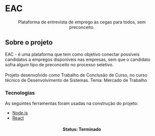 # EAC

<p align="center">Plataforma de entrevista de emprego às cegas para todos, sem preconceito.</p>

## Sobre o projeto
<p>
	EAC - é uma plataforma que tem como objetivo conectar possíveis candidatos a empregos disponíveis nas empresas, sem que o candidato sofra algum tipo de preconceito no processo seletivo.<br/><br/>
	Projeto desenvolvido como Trabalho de Conclusão de Curso, no curso técnico de Desenvolvimento de Sistemas. Tema: Mercado de Trabalho 
</p>

### Tecnologias

As seguintes ferramentas foram usadas na construção do projeto:

- [Node.js](https://nodejs.org/en/)
- [React](https://pt-br.reactjs.org/)

<h4 align="center">Status: Terminado</h4>
